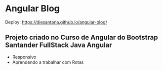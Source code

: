 # Angular Blog
Deploy: https://diesantana.github.io/angular-blog/

## Projeto criado no Curso de Angular do Bootstrap Santander FullStack Java Angular
- Responsivo
- Aprendendo a trabalhar com Rotas

